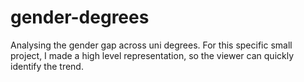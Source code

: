 # gender-degrees
Analysing the gender gap across uni degrees. For this specific small project, I made a high level representation, so the viewer can quickly identify the trend. 
